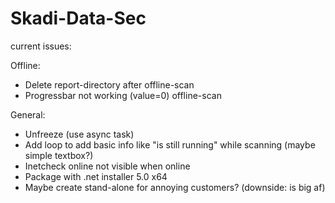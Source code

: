 # Skadi-Data-Sec

current issues:

Offline:
- Delete report-directory after offline-scan
- Progressbar not working (value=0) offline-scan

General:
- Unfreeze (use async task)
- Add loop to add basic info like "is still running" while scanning (maybe simple textbox?)
- Inetcheck online not visible when online
- Package with .net installer 5.0 x64
- Maybe create stand-alone for annoying customers? (downside: is big af)

